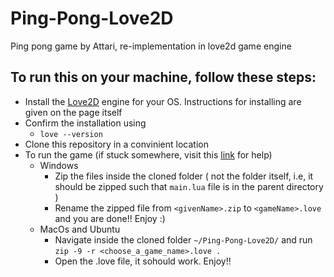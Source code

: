 # Ping-Pong-Love2D
Ping pong game by Attari, re-implementation in love2d game engine 

## To run this on your machine, follow these steps:
- Install the [Love2D](https://love2d.org/#download) engine for your OS. Instructions for installing are given on the page itself
- Confirm the installation using 
  - ``` love --version ```
- Clone this repository in a convinient location
- To run the game (if stuck somewhere, visit this [link](https://love2d.org/wiki/Game_Distribution) for help)
  - Windows
    - Zip the files inside the cloned folder ( not the folder itself, i.e, it should be zipped such that ```main.lua``` file is in the parent directory )
    - Rename the zipped file from ```<givenName>.zip``` to ```<gameName>.love``` and you are done!! Enjoy :)
  - MacOs and Ubuntu
    - Navigate inside the cloned folder ```~/Ping-Pong-Love2D/``` and run ```zip -9 -r <choose_a_game_name>.love .```
    - Open the .love file, it sohould work. Enjoy!!
 
